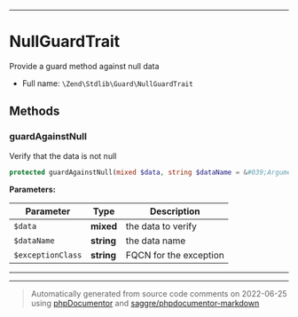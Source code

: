 ***

# NullGuardTrait

Provide a guard method against null data



* Full name: `\Zend\Stdlib\Guard\NullGuardTrait`




## Methods


### guardAgainstNull

Verify that the data is not null

```php
protected guardAgainstNull(mixed $data, string $dataName = &#039;Argument&#039;, string $exceptionClass = &#039;Zend\Stdlib\Exception\InvalidArgumentException&#039;): mixed
```








**Parameters:**

| Parameter | Type | Description |
|-----------|------|-------------|
| `$data` | **mixed** | the data to verify |
| `$dataName` | **string** | the data name |
| `$exceptionClass` | **string** | FQCN for the exception |




***

***
> Automatically generated from source code comments on 2022-06-25 using [phpDocumentor](http://www.phpdoc.org/) and [saggre/phpdocumentor-markdown](https://github.com/Saggre/phpDocumentor-markdown)

